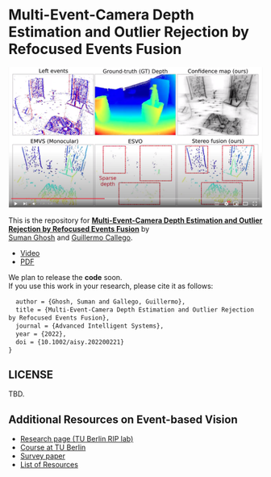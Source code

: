 # Multi-Event-Camera Depth Estimation and Outlier Rejection by Refocused Events Fusion

[![Multi-Event-Camera Depth Estimation and Outlier Rejection by Refocused Events Fusion](mcemvs_thumbnail.png)](https://youtu.be/Ewhkcsu7S4E)
<!--Youtube preview image: https://img.youtube.com/vi/Ewhkcsu7S4E/maxresdefault.jpg-->

This is the repository for [**Multi-Event-Camera Depth Estimation and Outlier Rejection by Refocused Events Fusion**](https://doi.org/10.48550/arXiv.2207.10494) by  
[Suman Ghosh](https://www.linkedin.com/in/suman-ghosh-a8762576/) and [Guillermo Callego](https://sites.google.com/view/guillermogallego).

 <!-- - [Paper]() -->
 - [Video](https://youtu.be/Ewhkcsu7S4E)
 - [PDF](https://doi.org/10.48550/arXiv.2207.10494)
 
 We plan to release the **code** soon.  
If you use this work in your research, please cite it as follows:

<!--```bibtex
@misc{Ghosh22,
  author = {Ghosh, Suman and Gallego, Guillermo},  
  title = {Multi-Event-Camera Depth Estimation and Outlier Rejection by Refocused Events Fusion},
  publisher = {arXiv},
  year = {2022},
  doi = {10.48550/ARXIV.2207.10494}
}
```-->
```@article{Ghosh22aisy,
  author = {Ghosh, Suman and Gallego, Guillermo},  
  title = {Multi-Event-Camera Depth Estimation and Outlier Rejection by Refocused Events Fusion},
  journal = {Advanced Intelligent Systems},
  year = {2022},
  doi = {10.1002/aisy.202200221}
}
```

## LICENSE

TBD.


Additional Resources on Event-based Vision
-------
* [Research page (TU Berlin RIP lab)](https://sites.google.com/view/guillermogallego/research/event-based-vision)
* [Course at TU Berlin](https://sites.google.com/view/guillermogallego/teaching/event-based-robot-vision)
* [Survey paper](http://rpg.ifi.uzh.ch/docs/EventVisionSurvey.pdf)
* [List of Resources](https://github.com/uzh-rpg/event-based_vision_resources)
